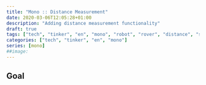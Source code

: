 ```yaml
---
title: "Mono :: Distance Measurement"
date: 2020-03-06T12:05:28+01:00
description: "Adding distance measurement functionality"
draft: true
tags: ["tech", "tinker", "en", "mono", "robot", "rover", "distance", "servo", "pwm", "pca9685", "hcsr04"]
categories: ["tech", "tinker", "en", "mono"]
series: [mono]
##image:
---
```


## Goal

